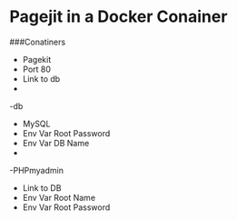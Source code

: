 # Pagejit in a Docker Conainer

###Conatiners
- Pagekit
 - Port 80
 - Link to db
 - 
-db
 - MySQL
 - Env Var Root Password
 - Env Var DB Name
 - 
-PHPmyadmin
 - Link to DB
 - Env Var Root Name
 - Env Var Root Password
